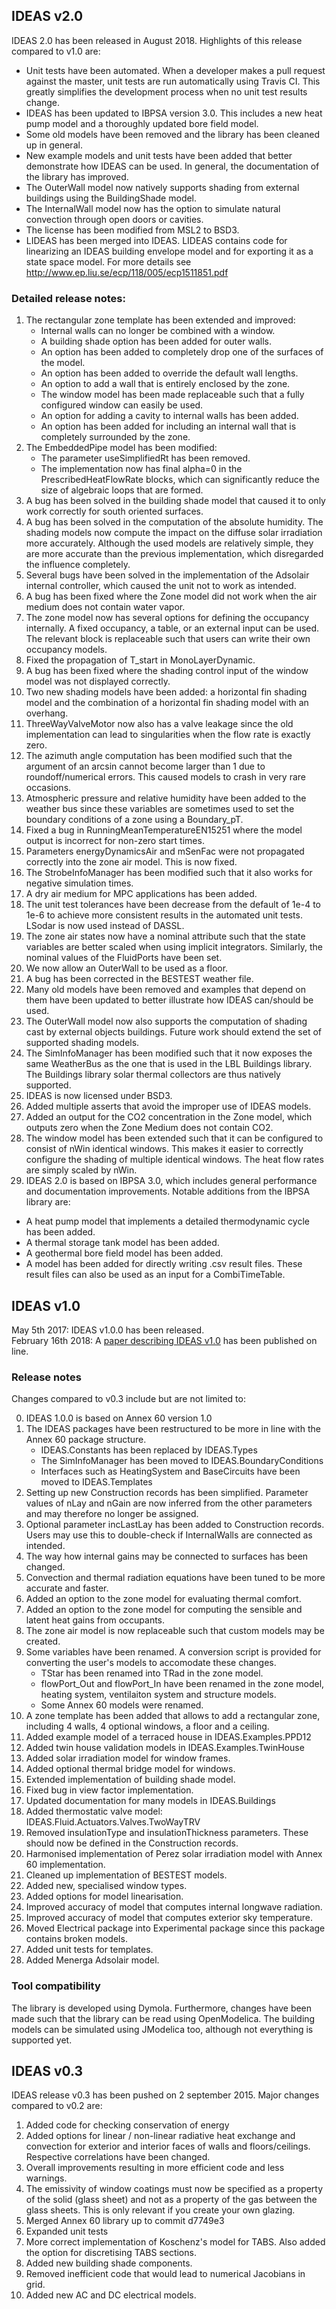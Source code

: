 ## IDEAS v2.0
IDEAS 2.0 has been released in August 2018. Highlights of this release compared to v1.0 are:

+ Unit tests have been automated. When a developer makes a pull request against the master, unit tests are run automatically using Travis CI. This greatly simplifies the development process when no unit test results change.
+ IDEAS has been updated to IBPSA version 3.0. This includes a new heat pump model and a thoroughly updated bore field model.
+ Some old models have been removed and the library has been cleaned up in general.
+ New example models and unit tests have been added that better demonstrate how IDEAS can be used. In general, the documentation of the library has improved.
+ The OuterWall model now natively supports shading from external buildings using the BuildingShade model.
+ The InternalWall model now has the option to simulate natural convection through open doors or cavities.
+ The license has been modified from MSL2 to BSD3.
+ LIDEAS has been merged into IDEAS. LIDEAS contains code for linearizing an IDEAS building envelope model and for exporting it as a state space model. For more details see http://www.ep.liu.se/ecp/118/005/ecp1511851.pdf


### Detailed release notes:
1. The rectangular zone template has been extended and improved:
   + Internal walls can no longer be combined with a window.
   + A building shade option has been added for outer walls.
   + An option has been added to completely drop one of the surfaces of the model.
   + An option has been added to override the default wall lengths.
   + An option to add a wall that is entirely enclosed by the zone.
   + The window model has been made replaceable such that a fully configured window can easily be used.
   + An option for adding a cavity to internal walls has been added.
   + An option has been added for including an internal wall that is completely surrounded by the zone.
2. The EmbeddedPipe model has been modified:
   + The parameter useSimplifiedRt has been removed.
   + The implementation now has final alpha=0 in the PrescribedHeatFlowRate blocks, which can significantly reduce the size of algebraic loops that are formed.
3. A bug has been solved in the building shade model that caused it to only work correctly for south oriented surfaces.
4. A bug has been solved in the computation of the absolute humidity.
The shading models now compute the impact on the diffuse solar irradiation more accurately. Although the used models are relatively simple, they are more accurate than the previous implementation, which disregarded the influence completely.
5. Several bugs have been solved in the implementation of the Adsolair internal controller, which caused the unit not to work as intended.
6. A bug has been fixed where the Zone model did not work when the air medium does not contain water vapor.
7. The zone model now has several options for defining the occupancy internally. A fixed occupancy, a table, or an external input can be used. The relevant block is replaceable such that users can write their own occupancy models.
8. Fixed the propagation of T_start in MonoLayerDynamic.
9. A bug has been fixed where the shading control input of the window model was not displayed correctly.
10. Two new shading models have been added: a horizontal fin shading model and the combination of a horizontal fin shading model with an overhang.
11. ThreeWayValveMotor now also has a valve leakage since the old implementation can lead to singularities when the flow rate is exactly zero.
12. The azimuth angle computation has been modified such that the argument of an arcsin cannot become larger than 1 due to roundoff/numerical errors. This caused models to crash in very rare occasions.
13. Atmospheric pressure and relative humidity have been added to the weather bus since these variables are sometimes used to set the boundary conditions of a zone using a Boundary_pT.
14. Fixed a bug in RunningMeanTemperatureEN15251 where the model output is incorrect for non-zero start times.
15. Parameters energyDynamicsAir and mSenFac were not propagated correctly into the zone air model. This is now fixed.
16. The StrobeInfoManager has been modified such that it also works for negative simulation times.
17. A dry air medium for MPC applications has been added.
18. The unit test tolerances have been decrease from the default of 1e-4 to 1e-6 to achieve more consistent results in the automated unit tests. LSodar is now used instead of DASSL.
19. The zone air states now have a nominal attribute such that the state variables are better scaled when using implicit integrators. Similarly, the nominal values of the FluidPorts have been set.
20. We now allow an OuterWall to be used as a floor.
21. A bug has been corrected in the BESTEST weather file.
22. Many old models have been removed and examples that depend on them have been updated to better illustrate how IDEAS can/should be used.
23. The OuterWall model now also supports the computation of shading cast by external objects buildings. Future work should extend the set of supported shading models.
24. The SimInfoManager has been modified such that it now exposes the same WeatherBus as the one that is used in the LBL Buildings library. The Buildings library solar thermal collectors are thus natively supported.
25. IDEAS is now licensed under BSD3.
26. Added multiple asserts that avoid the improper use of IDEAS models.
27. Added an output for the CO2 concentration in the Zone model, which outputs zero when the Zone Medium does not contain CO2.
28. The window model has been extended such that it can be configured to consist of nWin identical windows. This makes it easier to correctly configure the shading of multiple identical windows. The heat flow rates are simply scaled by nWin.
29. IDEAS 2.0 is based on IBPSA 3.0, which includes general performance and documentation improvements. Notable additions from the IBPSA library are:
   + A heat pump model that implements a detailed thermodynamic cycle has been added.
   + A thermal storage tank model has been added.
   + A geothermal bore field model has been added.
   + A model has been added for directly writing .csv result files. These result files can also be used as an input for a CombiTimeTable.


## IDEAS v1.0
May 5th 2017: IDEAS v1.0.0 has been released.  
February 16th 2018: A [paper describing IDEAS v1.0](http://www.tandfonline.com/doi/full/10.1080/19401493.2018.1428361) has been published on line.

### Release notes
Changes compared to v0.3 include but are not limited to:

0. IDEAS 1.0.0 is based on Annex 60 version 1.0
1. The IDEAS packages have been restructured to be more in line with the Annex 60 package structure.
   + IDEAS.Constants has been replaced by IDEAS.Types
   + The SimInfoManager has been moved to IDEAS.BoundaryConditions
   + Interfaces such as HeatingSystem and BaseCircuits have been moved to IDEAS.Templates
2. Setting up new Construction records has been simplified. Parameter values of nLay and nGain are now inferred from the other parameters and may therefore no longer be assigned.
3. Optional parameter incLastLay has been added to Construction records. Users may use this to double-check if InternalWalls are connected as intended.
4. The way how internal gains may be connected to surfaces has been changed.
5. Convection and thermal radiation equations have been tuned to be more accurate and faster.
6. Added an option to the zone model for evaluating thermal comfort.
7. Added an option to the zone model for computing the sensible and latent heat gains from occupants.
8. The zone air model is now replaceable such that custom models may be created.
9. Some variables have been renamed. A conversion script is provided for converting the user's models to accomodate these changes.
   + TStar has been renamed into TRad in the zone model.
   + flowPort_Out and flowPort_In have been renamed in the zone model, heating system, ventilaiton system and structure models.
   + Some Annex 60 models were renamed.
10. A zone template has been added that allows to add a rectangular zone, including 4 walls, 4 optional windows, a floor and a ceiling.
11. Added example model of a terraced house in IDEAS.Examples.PPD12
12. Added twin house validation models in IDEAS.Examples.TwinHouse
13. Added solar irradiation model for window frames.
14. Added optional thermal bridge model for windows.
15. Extended implementation of building shade model.
16. Fixed bug in view factor implementation.
17. Updated documentation for many models in IDEAS.Buildings
18. Added thermostatic valve model: IDEAS.Fluid.Actuators.Valves.TwoWayTRV
19. Removed insulationType and insulationThickness parameters. These should now be defined in the Construction records.
20. Harmonised implementation of Perez solar irradiation model with Annex 60 implementation.
21. Cleaned up implementation of BESTEST models.
22. Added new, specialised window types.
23. Added options for model linearisation.
24. Improved accuracy of model that computes internal longwave radiation.
25. Improved accuracy of model that computes exterior sky temperature.
26. Moved Electrical package into Experimental package since this package contains broken models.
27. Added unit tests for templates.
28. Added Menerga Adsolair model.

### Tool compatibility
The library is developed using Dymola. Furthermore, changes have been made such that the library can be read using OpenModelica. The building models can be simulated using JModelica too, although not everything is supported yet.

## IDEAS v0.3

IDEAS release v0.3 has been pushed on 2 september 2015. Major changes compared to v0.2 are:

1. Added code for checking conservation of energy
2. Added options for linear / non-linear radiative heat exchange and convection for exterior and interior faces of walls and floors/ceilings. Respective correlations have been changed.
3. Overall improvements resulting in more efficient code and less warnings.
4. The emissivity of window coatings must now be specified as a property of the solid (glass sheet) and not as a property of the gas between the glass sheets. This is only relevant if you create your own glazing.
5. Merged Annex 60 library up to commit d7749e3
6. Expanded unit tests
7. More correct implementation of Koschenz's model for TABS. Also added the option for discretising TABS sections.
8. Added new building shade components.
9. Removed inefficient code that would lead to numerical Jacobians in grid.
10. Added new AC and DC electrical models.